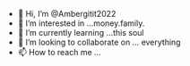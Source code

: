 - 👋 Hi, I’m @Ambergitit2022
- 👀 I’m interested in ...money.family.
- 🌱 I’m currently learning ...this soul 
- 💞️ I’m looking to collaborate on ... everything 
- 📫 How to reach me ...

<!---
Ambergitit2022/Ambergitit2022 is a ✨ special ✨ repository because its `README.md` (this file) appears on your GitHub profile.
You can click the Preview link to take a look at your changes.
--->
